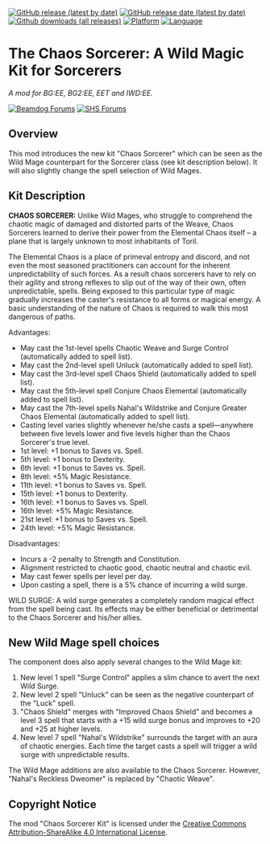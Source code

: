 [![GitHub release (latest by date)](https://img.shields.io/github/v/release/Argent77/A7-ChaosSorcerer?color=darkred&include_prereleases&label=latest%20release)](https://GitHub.com/Argent77/A7-ChaosSorcerer/releases/latest)
[![GitHub release date (latest by date)](https://img.shields.io/github/release-date/Argent77/A7-ChaosSorcerer?color=gold)](https://GitHub.com/Argent77/A7-ChaosSorcerer/releases/latest)
[![Github downloads (all releases)](https://img.shields.io/github/downloads/Argent77/A7-ChaosSorcerer/total.svg?color=blueviolet)](https://GitHub.com/Argent77/A7-ChaosSorcerer/releases)
[![Platform](https://img.shields.io/static/v1?label=platform&message=Windows%20%7C%20macOS%20%7C%20Linux%20%7C%20Project%20Infinity&color=informational)](https://GitHub.com/Argent77/A7-ChaosSorcerer/releases/latest)
[![Language](https://img.shields.io/static/v1?label=language&message=English%20%7C%20French%20%7C%20German%20%7C%20Polish%20%7C%20Russian&color=limegreen)]()

# The Chaos Sorcerer: A Wild Magic Kit for Sorcerers
*A mod for BG:EE, BG2:EE, EET and IWD:EE.*

[![Beamdog Forums](https://img.shields.io/static/v1?label=Discussion&message=Beamdog%20Forums&color=444&labelColor=eee&style=flat)](https://forums.beamdog.com/discussion/66390/)
[![SHS Forums](https://img.shields.io/static/v1?label=Discussion&message=SHS%20Forums&color=951514&labelColor=eee&style=flat)](http://www.shsforums.net/topic/59482-mod-the-chaos-sorcerer-a-wild-magic-kit-for-sorcerers/)

## Overview

This mod introduces the new kit "Chaos Sorcerer" which can be seen as the Wild Mage counterpart for the Sorcerer class (see kit description below). It will also slightly change the spell selection of Wild Mages.

## Kit Description

**CHAOS SORCERER:** Unlike Wild Mages, who struggle to comprehend the chaotic magic of damaged and distorted parts of the Weave, Chaos Sorcerers learned to derive their power from the Elemental Chaos itself – a plane that is largely unknown to most inhabitants of Toril.

The Elemental Chaos is a place of primeval entropy and discord, and not even the most seasoned practitioners can account for the inherent unpredictability of such forces. As a result chaos sorcerers have to rely on their agility and strong reflexes to slip out of the way of their own, often unpredictable, spells. Being exposed to this particular type of magic gradually increases the caster's resistance to all forms or magical energy. A basic understanding of the nature of Chaos is required to walk this most dangerous of paths.

Advantages:
- May cast the 1st-level spells Chaotic Weave and Surge Control (automatically added to spell list).
- May cast the 2nd-level spell Unluck (automatically added to spell list).
- May cast the 3rd-level spell Chaos Shield (automatically added to spell list).
- May cast the 5th-level spell Conjure Chaos Elemental (automatically added to spell list).
- May cast the 7th-level spells Nahal's Wildstrike and Conjure Greater Chaos Elemental (automatically added to spell list).
- Casting level varies slightly whenever he/she casts a spell—anywhere between five levels lower and five levels higher than the Chaos Sorcerer's true level.
- 1st level: +1 bonus to Saves vs. Spell.
- 5th level: +1 bonus to Dexterity.
- 6th level: +1 bonus to Saves vs. Spell.
- 8th level: +5% Magic Resistance.
- 11th level: +1 bonus to Saves vs. Spell.
- 15th level: +1 bonus to Dexterity.
- 16th level: +1 bonus to Saves vs. Spell.
- 16th level: +5% Magic Resistance.
- 21st level: +1 bonus to Saves vs. Spell.
- 24th level: +5% Magic Resistance.

Disadvantages:
- Incurs a -2 penalty to Strength and Constitution.
- Alignment restricted to chaotic good, chaotic neutral and chaotic evil.
- May cast fewer spells per level per day.
- Upon casting a spell, there is a 5% chance of incurring a wild surge.

WILD SURGE: A wild surge generates a completely random magical effect from the spell being cast. Its effects may be either beneficial or detrimental to the Chaos Sorcerer and his/her allies.

## New Wild Mage spell choices

The component does also apply several changes to the Wild Mage kit:
1. New level 1 spell "Surge Control" applies a slim chance to avert the next Wild Surge.
2. New level 2 spell "Unluck" can be seen as the negative counterpart of the "Luck" spell.
3. "Chaos Shield" merges with "Improved Chaos Shield" and becomes a level 3 spell that starts with a +15 wild surge bonus and improves to +20 and +25 at higher levels.
4. New level 7 spell "Nahal's Wildstrike" surrounds the target with an aura of chaotic energies. Each time the target casts a spell will trigger a wild surge with unpredictable results.

The Wild Mage additions are also available to the Chaos Sorcerer. However, "Nahal's Reckless Dweomer" is replaced by "Chaotic Weave".

## Copyright Notice

The mod "Chaos Sorcerer Kit" is licensed under the [Creative Commons Attribution-ShareAlike 4.0 International License](http://creativecommons.org/licenses/by-sa/4.0/).

